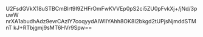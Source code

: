 U2FsdGVkX18uSTBCmBlrt9I9ZHFrOmFwKVVEp0pS2ci5ZU0pFvkXj+/jNd/3puwW
nrXA1abudhAdz9evrCAzIY7coqyydAIWIIYAhh8OK8l2bkgd2tUPjsNjmddSTMnT
kJ+RTbjgmj9sMT6HVr9Spw==
